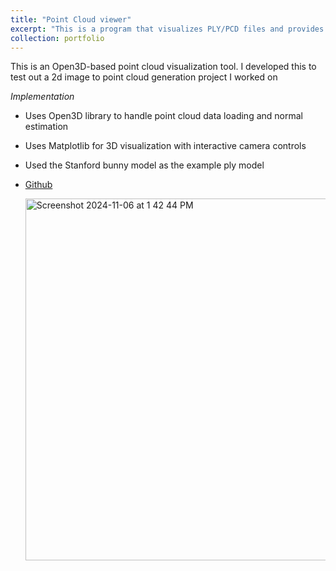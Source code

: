 ```yaml
---
title: "Point Cloud viewer"
excerpt: "This is a program that visualizes PLY/PCD files and provides basic interaction capabilities"
collection: portfolio
---
```


This is an Open3D-based point cloud visualization tool. I developed this to test out a 2d image to point cloud generation project I worked on

*Implementation*
  - Uses Open3D library to handle point cloud data loading and normal estimation
  - Uses Matplotlib for 3D visualization with interactive camera controls
  - Used the Stanford bunny model as the example ply model
  - [Github](https://github.com/Prashanthsrn/Pointcloud_viewer)

  
    
    <img width="579" alt="Screenshot 2024-11-06 at 1 42 44 PM" src="https://github.com/user-attachments/assets/7c4c80cc-518d-49f5-8a74-a7c573213404">
